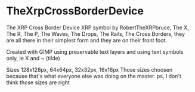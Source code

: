 # TheXrpCrossBorderDevice
The XRP Cross Border Device
XRP symbol by RobertTheXRPbruce, 
The X, The R, The P, The Waves, The Drops, The Rails, The Cross Borders, 
they are all there in their simplest form and they are on their front foot.

Created with GIMP using preservable text layers and
using text symbols only, ie X and ~ (tilde)

Sizes 128x128px, 64x64px, 32x32px, 16x16px
Those sizes choosen because that's what everyone else was doing on the master. 
ps, I don't think those sizes are right
